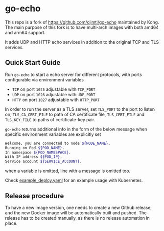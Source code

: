 # go-echo

This repo is a fork of <https://github.com/cjimti/go-echo> maintained by Kong. The main purpose of this fork is to have multi-arch images with both amd64 and arm64 support.

It adds UDP and HTTP echo services in addition to the original TCP and TLS services.

## Quick Start Guide

Run `go-echo` to start a echo server for different protocols, with ports configurable via environment variables

- `TCP`  on port `1025` adjustable with `TCP_PORT`
- `UDP`  on port `1026` adjustable with `UDP_PORT`
- `HTTP` on port `1027` adjustable with `HTTP_PORT`

In order to run the server as a TLS server, set `TLS_PORT` to the port to listen on, `TLS_CA_CERT_FILE` to path of CA certificate file, `TLS_CERT_FILE` and `TLS_KEY_FILE` to paths of certificate-key pair.

`go-echo` returns additional info in the form of the below message when specific environment variables are
explicitly set

```sh
Welcome, you are connected to node ${NODE_NAME}.
Running on Pod ${POD_NAME}.
In namespace ${POD_NAMESPACE}.
With IP address ${POD_IP}.
Service account ${SERVICE_ACCOUNT}.
```

when a variable is omitted, line with a message is omitted too.

Check [example_deploy.yaml](./example_deploy.yaml) for an example usage with Kubernetes.

## Release procedure

To have a new image version, one needs to create a new Github release, and the new Docker image will be automatically built and pushed. The release has to be created manually, as there is no release automation in place.
